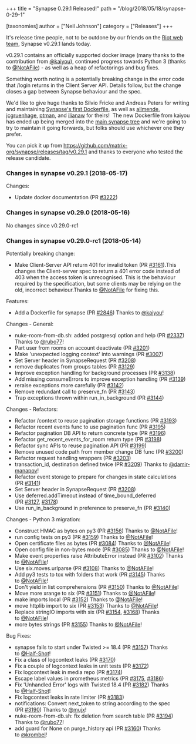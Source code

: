 +++
title = "Synapse 0.29.1 Released!"
path = "/blog/2018/05/18/synapse-0-29-1"

[taxonomies]
author = ["Neil Johnson"]
category = ["Releases"]
+++

It's release time people, not to be outdone by our friends on the <a href="https://medium.com/@RiotChat/stickers-are-here-introducing-riot-im-0-15-for-web-desktop-284c32b93acc">Riot web team</a>, Synapse v0.29.1 lands today.

v0.29.1 contains an officially supported docker image (many thanks to the contribution from <a href="https://github.com/kaiyou">@kaiyou</a>), continued progress towards Python 3 (thanks to <a class="user-mention" href="https://github.com/NotAFile" data-hovercard-user-id="5447747" data-octo-click="hovercard-link-click" data-octo-dimensions="link_type:self" aria-describedby="hovercard-aria-description">@NotAFile</a>) - as well as a heap of refactorings and bug fixes.

Something worth noting is a potentially breaking change in the error code that /login returns in the Client Server API. Details follow, but the change closes a gap between Synapse behaviour and the spec.

We'd like to give huge thanks to Silvio Fricke and Andreas Peters for writing and maintaining <a href="https://github.com/AVENTER-UG/docker-matrix">Synapse's first Dockerfile</a>, as well as <a href="https://github.com/allmende/docker-synapse">allmende</a>, <a href="https://github.com/jcgruenhage/docker-synapse">jcgruenhage</a>, <a href="https://github.com/ptman/synapse-docker">ptman</a>, and <a href="https://github.com/ilianaw/dockerfiles/tree/master/synapse">ilianaw</a> for theirs!  The new Dockerfile from kaiyou has ended up being merged into the <a href="https://github.com/matrix-org/synapse/tree/master/contrib/docker">main synapse tree</a> and we're going to try to maintain it going forwards, but folks should use whichever one they prefer.

You can pick it up from <a href="https://github.com/matrix-org/synapse/releases/tag/v0.29.1">https://github.com/matrix-org/synapse/releases/tag/v0.29.1</a> and thanks to everyone who tested the release candidate.

### Changes in synapse v0.29.1 (2018-05-17)

Changes:
<ul>
 	<li>Update docker documentation (PR <a href="https://github.com/matrix-org/synapse/pull/3222">#3222</a>)</li>
</ul>

### Changes in synapse v0.29.0 (2018-05-16)

No changes since v0.29.0-rc1

### Changes in synapse v0.29.0-rc1 (2018-05-14)

Potentially breaking change:
<ul>
 	<li>Make Client-Server API return 401 for invalid token (PR <a class="issue-link js-issue-link" href="https://github.com/matrix-org/synapse/pull/3161" data-error-text="Failed to load issue title" data-id="319022836" data-permission-text="Issue title is private" data-url="https://github.com/matrix-org/synapse/issues/3161">#3161</a>).This changes the Client-server spec to return a 401 error code instead of 403 when the access token is unrecognised. This is the behaviour required by the specification, but some clients may be relying on the old, incorrect behaviour.Thanks to <a class="user-mention" href="https://github.com/NotAFile" data-hovercard-user-id="5447747" data-octo-click="hovercard-link-click" data-octo-dimensions="link_type:self" aria-describedby="hovercard-aria-description">@NotAFile</a> for fixing this.</li>
</ul>
Features:
<ul>
 	<li>Add a Dockerfile for synapse (PR <a class="issue-link js-issue-link" href="https://github.com/matrix-org/synapse/pull/2846" data-error-text="Failed to load issue title" data-id="294138160" data-permission-text="Issue title is private" data-url="https://github.com/matrix-org/synapse/issues/2846">#2846</a>) Thanks to <a class="user-mention" href="https://github.com/kaiyou" data-hovercard-user-id="847861" data-octo-click="hovercard-link-click" data-octo-dimensions="link_type:self" aria-describedby="hovercard-aria-description">@kaiyou</a>!</li>
</ul>
Changes - General:
<ul>
 	<li>nuke-room-from-db.sh: added postgresql option and help (PR <a class="issue-link js-issue-link" href="https://github.com/matrix-org/synapse/pull/2337" data-error-text="Failed to load issue title" data-id="240936932" data-permission-text="Issue title is private" data-url="https://github.com/matrix-org/synapse/issues/2337">#2337</a>) Thanks to <a class="user-mention" href="https://github.com/rubo77" data-hovercard-user-id="1591563" data-octo-click="hovercard-link-click" data-octo-dimensions="link_type:self" aria-describedby="hovercard-aria-description">@rubo77</a>!</li>
 	<li>Part user from rooms on account deactivate (PR <a class="issue-link js-issue-link" href="https://github.com/matrix-org/synapse/pull/3201" data-error-text="Failed to load issue title" data-id="321584384" data-permission-text="Issue title is private" data-url="https://github.com/matrix-org/synapse/issues/3201">#3201</a>)</li>
 	<li>Make 'unexpected logging context' into warnings (PR <a class="issue-link js-issue-link" href="https://github.com/matrix-org/synapse/pull/3007" data-error-text="Failed to load issue title" data-id="305674363" data-permission-text="Issue title is private" data-url="https://github.com/matrix-org/synapse/issues/3007">#3007</a>)</li>
 	<li>Set Server header in SynapseRequest (PR <a class="issue-link js-issue-link" href="https://github.com/matrix-org/synapse/pull/3208" data-error-text="Failed to load issue title" data-id="322021667" data-permission-text="Issue title is private" data-url="https://github.com/matrix-org/synapse/issues/3208">#3208</a>)</li>
 	<li>remove duplicates from groups tables (PR <a class="issue-link js-issue-link" href="https://github.com/matrix-org/synapse/pull/3129" data-error-text="Failed to load issue title" data-id="317640994" data-permission-text="Issue title is private" data-url="https://github.com/matrix-org/synapse/issues/3129">#3129</a>)</li>
 	<li>Improve exception handling for background processes (PR <a class="issue-link js-issue-link" href="https://github.com/matrix-org/synapse/pull/3138" data-error-text="Failed to load issue title" data-id="318353806" data-permission-text="Issue title is private" data-url="https://github.com/matrix-org/synapse/issues/3138">#3138</a>)</li>
 	<li>Add missing consumeErrors to improve exception handling (PR <a class="issue-link js-issue-link" href="https://github.com/matrix-org/synapse/pull/3139" data-error-text="Failed to load issue title" data-id="318354891" data-permission-text="Issue title is private" data-url="https://github.com/matrix-org/synapse/issues/3139">#3139</a>)</li>
 	<li>reraise exceptions more carefully (PR <a class="issue-link js-issue-link" href="https://github.com/matrix-org/synapse/pull/3142" data-error-text="Failed to load issue title" data-id="318362067" data-permission-text="Issue title is private" data-url="https://github.com/matrix-org/synapse/issues/3142">#3142</a>)</li>
 	<li>Remove redundant call to preserve_fn (PR <a class="issue-link js-issue-link" href="https://github.com/matrix-org/synapse/pull/3143" data-error-text="Failed to load issue title" data-id="318369685" data-permission-text="Issue title is private" data-url="https://github.com/matrix-org/synapse/issues/3143">#3143</a>)</li>
 	<li>Trap exceptions thrown within run_in_background (PR <a class="issue-link js-issue-link" href="https://github.com/matrix-org/synapse/pull/3144" data-error-text="Failed to load issue title" data-id="318372621" data-permission-text="Issue title is private" data-url="https://github.com/matrix-org/synapse/issues/3144">#3144</a>)</li>
</ul>
Changes - Refactors:
<ul>
 	<li>Refactor /context to reuse pagination storage functions (PR <a class="issue-link js-issue-link" href="https://github.com/matrix-org/synapse/pull/3193" data-error-text="Failed to load issue title" data-id="321240389" data-permission-text="Issue title is private" data-url="https://github.com/matrix-org/synapse/issues/3193">#3193</a>)</li>
 	<li>Refactor recent events func to use pagination func (PR <a class="issue-link js-issue-link" href="https://github.com/matrix-org/synapse/pull/3195" data-error-text="Failed to load issue title" data-id="321511701" data-permission-text="Issue title is private" data-url="https://github.com/matrix-org/synapse/issues/3195">#3195</a>)</li>
 	<li>Refactor pagination DB API to return concrete type (PR <a class="issue-link js-issue-link" href="https://github.com/matrix-org/synapse/pull/3196" data-error-text="Failed to load issue title" data-id="321514152" data-permission-text="Issue title is private" data-url="https://github.com/matrix-org/synapse/issues/3196">#3196</a>)</li>
 	<li>Refactor get_recent_events_for_room return type (PR <a class="issue-link js-issue-link" href="https://github.com/matrix-org/synapse/pull/3198" data-error-text="Failed to load issue title" data-id="321524525" data-permission-text="Issue title is private" data-url="https://github.com/matrix-org/synapse/issues/3198">#3198</a>)</li>
 	<li>Refactor sync APIs to reuse pagination API (PR <a class="issue-link js-issue-link" href="https://github.com/matrix-org/synapse/pull/3199" data-error-text="Failed to load issue title" data-id="321556855" data-permission-text="Issue title is private" data-url="https://github.com/matrix-org/synapse/issues/3199">#3199</a>)</li>
 	<li>Remove unused code path from member change DB func (PR <a class="issue-link js-issue-link" href="https://github.com/matrix-org/synapse/pull/3200" data-error-text="Failed to load issue title" data-id="321572270" data-permission-text="Issue title is private" data-url="https://github.com/matrix-org/synapse/issues/3200">#3200</a>)</li>
 	<li>Refactor request handling wrappers (PR <a class="issue-link js-issue-link" href="https://github.com/matrix-org/synapse/pull/3203" data-error-text="Failed to load issue title" data-id="321896316" data-permission-text="Issue title is private" data-url="https://github.com/matrix-org/synapse/issues/3203">#3203</a>)</li>
 	<li>transaction_id, destination defined twice (PR <a class="issue-link js-issue-link" href="https://github.com/matrix-org/synapse/pull/3209" data-error-text="Failed to load issue title" data-id="322050253" data-permission-text="Issue title is private" data-url="https://github.com/matrix-org/synapse/issues/3209">#3209</a>) Thanks to <a class="user-mention" href="https://github.com/damir-manapov" data-hovercard-user-id="84543" data-octo-click="hovercard-link-click" data-octo-dimensions="link_type:self" aria-describedby="hovercard-aria-description">@damir-manapov</a>!</li>
 	<li>Refactor event storage to prepare for changes in state calculations (PR <a class="issue-link js-issue-link" href="https://github.com/matrix-org/synapse/pull/3141" data-error-text="Failed to load issue title" data-id="318360848" data-permission-text="Issue title is private" data-url="https://github.com/matrix-org/synapse/issues/3141">#3141</a>)</li>
 	<li>Set Server header in SynapseRequest (PR <a class="issue-link js-issue-link" href="https://github.com/matrix-org/synapse/pull/3208" data-error-text="Failed to load issue title" data-id="322021667" data-permission-text="Issue title is private" data-url="https://github.com/matrix-org/synapse/issues/3208">#3208</a>)</li>
 	<li>Use deferred.addTimeout instead of time_bound_deferred (PR <a class="issue-link js-issue-link" href="https://github.com/matrix-org/synapse/pull/3127" data-error-text="Failed to load issue title" data-id="316624675" data-permission-text="Issue title is private" data-url="https://github.com/matrix-org/synapse/issues/3127">#3127</a>, <a class="issue-link js-issue-link" href="https://github.com/matrix-org/synapse/pull/3178" data-error-text="Failed to load issue title" data-id="319723346" data-permission-text="Issue title is private" data-url="https://github.com/matrix-org/synapse/issues/3178">#3178</a>)</li>
 	<li>Use run_in_background in preference to preserve_fn (PR <a class="issue-link js-issue-link" href="https://github.com/matrix-org/synapse/pull/3140" data-error-text="Failed to load issue title" data-id="318358846" data-permission-text="Issue title is private" data-url="https://github.com/matrix-org/synapse/issues/3140">#3140</a>)</li>
</ul>
Changes - Python 3 migration:
<ul>
 	<li>Construct HMAC as bytes on py3 (PR <a class="issue-link js-issue-link" href="https://github.com/matrix-org/synapse/pull/3156" data-error-text="Failed to load issue title" data-id="318672814" data-permission-text="Issue title is private" data-url="https://github.com/matrix-org/synapse/issues/3156">#3156</a>) Thanks to <a class="user-mention" href="https://github.com/NotAFile" data-hovercard-user-id="5447747" data-octo-click="hovercard-link-click" data-octo-dimensions="link_type:self" aria-describedby="hovercard-aria-description">@NotAFile</a>!</li>
 	<li>run config tests on py3 (PR <a class="issue-link js-issue-link" href="https://github.com/matrix-org/synapse/pull/3159" data-error-text="Failed to load issue title" data-id="318819505" data-permission-text="Issue title is private" data-url="https://github.com/matrix-org/synapse/issues/3159">#3159</a>) Thanks to <a class="user-mention" href="https://github.com/NotAFile" data-hovercard-user-id="5447747" data-octo-click="hovercard-link-click" data-octo-dimensions="link_type:self" aria-describedby="hovercard-aria-description">@NotAFile</a>!</li>
 	<li>Open certificate files as bytes (PR <a class="issue-link js-issue-link" href="https://github.com/matrix-org/synapse/pull/3084" data-error-text="Failed to load issue title" data-id="312978895" data-permission-text="Issue title is private" data-url="https://github.com/matrix-org/synapse/issues/3084">#3084</a>) Thanks to <a class="user-mention" href="https://github.com/NotAFile" data-hovercard-user-id="5447747" data-octo-click="hovercard-link-click" data-octo-dimensions="link_type:self" aria-describedby="hovercard-aria-description">@NotAFile</a>!</li>
 	<li>Open config file in non-bytes mode (PR <a class="issue-link js-issue-link" href="https://github.com/matrix-org/synapse/pull/3085" data-error-text="Failed to load issue title" data-id="312979176" data-permission-text="Issue title is private" data-url="https://github.com/matrix-org/synapse/issues/3085">#3085</a>) Thanks to <a class="user-mention" href="https://github.com/NotAFile" data-hovercard-user-id="5447747" data-octo-click="hovercard-link-click" data-octo-dimensions="link_type:self" aria-describedby="hovercard-aria-description">@NotAFile</a>!</li>
 	<li>Make event properties raise AttributeError instead (PR <a class="issue-link js-issue-link" href="https://github.com/matrix-org/synapse/pull/3102" data-error-text="Failed to load issue title" data-id="314438601" data-permission-text="Issue title is private" data-url="https://github.com/matrix-org/synapse/issues/3102">#3102</a>) Thanks to <a class="user-mention" href="https://github.com/NotAFile" data-hovercard-user-id="5447747" data-octo-click="hovercard-link-click" data-octo-dimensions="link_type:self" aria-describedby="hovercard-aria-description">@NotAFile</a>!</li>
 	<li>Use six.moves.urlparse (PR <a class="issue-link js-issue-link" href="https://github.com/matrix-org/synapse/pull/3108" data-error-text="Failed to load issue title" data-id="314444112" data-permission-text="Issue title is private" data-url="https://github.com/matrix-org/synapse/issues/3108">#3108</a>) Thanks to <a class="user-mention" href="https://github.com/NotAFile" data-hovercard-user-id="5447747" data-octo-click="hovercard-link-click" data-octo-dimensions="link_type:self" aria-describedby="hovercard-aria-description">@NotAFile</a>!</li>
 	<li>Add py3 tests to tox with folders that work (PR <a class="issue-link js-issue-link" href="https://github.com/matrix-org/synapse/pull/3145" data-error-text="Failed to load issue title" data-id="318431714" data-permission-text="Issue title is private" data-url="https://github.com/matrix-org/synapse/issues/3145">#3145</a>) Thanks to <a class="user-mention" href="https://github.com/NotAFile" data-hovercard-user-id="5447747" data-octo-click="hovercard-link-click" data-octo-dimensions="link_type:self" aria-describedby="hovercard-aria-description">@NotAFile</a>!</li>
 	<li>Don't yield in list comprehensions (PR <a class="issue-link js-issue-link" href="https://github.com/matrix-org/synapse/pull/3150" data-error-text="Failed to load issue title" data-id="318628803" data-permission-text="Issue title is private" data-url="https://github.com/matrix-org/synapse/issues/3150">#3150</a>) Thanks to <a class="user-mention" href="https://github.com/NotAFile" data-hovercard-user-id="5447747" data-octo-click="hovercard-link-click" data-octo-dimensions="link_type:self" aria-describedby="hovercard-aria-description">@NotAFile</a>!</li>
 	<li>Move more xrange to six (PR <a class="issue-link js-issue-link" href="https://github.com/matrix-org/synapse/pull/3151" data-error-text="Failed to load issue title" data-id="318628945" data-permission-text="Issue title is private" data-url="https://github.com/matrix-org/synapse/issues/3151">#3151</a>) Thanks to <a class="user-mention" href="https://github.com/NotAFile" data-hovercard-user-id="5447747" data-octo-click="hovercard-link-click" data-octo-dimensions="link_type:self" aria-describedby="hovercard-aria-description">@NotAFile</a>!</li>
 	<li>make imports local (PR <a class="issue-link js-issue-link" href="https://github.com/matrix-org/synapse/pull/3152" data-error-text="Failed to load issue title" data-id="318629082" data-permission-text="Issue title is private" data-url="https://github.com/matrix-org/synapse/issues/3152">#3152</a>) Thanks to <a class="user-mention" href="https://github.com/NotAFile" data-hovercard-user-id="5447747" data-octo-click="hovercard-link-click" data-octo-dimensions="link_type:self" aria-describedby="hovercard-aria-description">@NotAFile</a>!</li>
 	<li>move httplib import to six (PR <a class="issue-link js-issue-link" href="https://github.com/matrix-org/synapse/pull/3153" data-error-text="Failed to load issue title" data-id="318629172" data-permission-text="Issue title is private" data-url="https://github.com/matrix-org/synapse/issues/3153">#3153</a>) Thanks to <a class="user-mention" href="https://github.com/NotAFile" data-hovercard-user-id="5447747" data-octo-click="hovercard-link-click" data-octo-dimensions="link_type:self" aria-describedby="hovercard-aria-description">@NotAFile</a>!</li>
 	<li>Replace stringIO imports with six (PR <a class="issue-link js-issue-link" href="https://github.com/matrix-org/synapse/pull/3154" data-error-text="Failed to load issue title" data-id="318629362" data-permission-text="Issue title is private" data-url="https://github.com/matrix-org/synapse/issues/3154">#3154</a>, <a class="issue-link js-issue-link" href="https://github.com/matrix-org/synapse/pull/3168" data-error-text="Failed to load issue title" data-id="319453092" data-permission-text="Issue title is private" data-url="https://github.com/matrix-org/synapse/issues/3168">#3168</a>) Thanks to <a class="user-mention" href="https://github.com/NotAFile" data-hovercard-user-id="5447747" data-octo-click="hovercard-link-click" data-octo-dimensions="link_type:self" aria-describedby="hovercard-aria-description">@NotAFile</a>!</li>
 	<li>more bytes strings (PR <a class="issue-link js-issue-link" href="https://github.com/matrix-org/synapse/pull/3155" data-error-text="Failed to load issue title" data-id="318672504" data-permission-text="Issue title is private" data-url="https://github.com/matrix-org/synapse/issues/3155">#3155</a>) Thanks to <a class="user-mention" href="https://github.com/NotAFile" data-hovercard-user-id="5447747" data-octo-click="hovercard-link-click" data-octo-dimensions="link_type:self" aria-describedby="hovercard-aria-description">@NotAFile</a>!</li>
</ul>
Bug Fixes:
<ul>
 	<li>synapse fails to start under Twisted &gt;= 18.4 (PR <a class="issue-link js-issue-link" href="https://github.com/matrix-org/synapse/pull/3157" data-error-text="Failed to load issue title" data-id="318721696" data-permission-text="Issue title is private" data-url="https://github.com/matrix-org/synapse/issues/3157">#3157</a>) Thanks to <a class="user-mention" href="https://github.com/Half-Shot" data-hovercard-user-id="2072976" data-octo-click="hovercard-link-click" data-octo-dimensions="link_type:self" aria-describedby="hovercard-aria-description">@Half-Shot</a>!</li>
 	<li>Fix a class of logcontext leaks (PR <a class="issue-link js-issue-link" href="https://github.com/matrix-org/synapse/pull/3170" data-error-text="Failed to load issue title" data-id="319506071" data-permission-text="Issue title is private" data-url="https://github.com/matrix-org/synapse/issues/3170">#3170</a>)</li>
 	<li>Fix a couple of logcontext leaks in unit tests (PR <a class="issue-link js-issue-link" href="https://github.com/matrix-org/synapse/pull/3172" data-error-text="Failed to load issue title" data-id="319584239" data-permission-text="Issue title is private" data-url="https://github.com/matrix-org/synapse/issues/3172">#3172</a>)</li>
 	<li>Fix logcontext leak in media repo (PR <a class="issue-link js-issue-link" href="https://github.com/matrix-org/synapse/pull/3174" data-error-text="Failed to load issue title" data-id="319596214" data-permission-text="Issue title is private" data-url="https://github.com/matrix-org/synapse/issues/3174">#3174</a>)</li>
 	<li>Escape label values in prometheus metrics (PR <a class="issue-link js-issue-link" href="https://github.com/matrix-org/synapse/pull/3175" data-error-text="Failed to load issue title" data-id="319611493" data-permission-text="Issue title is private" data-url="https://github.com/matrix-org/synapse/issues/3175">#3175</a>, <a class="issue-link js-issue-link" href="https://github.com/matrix-org/synapse/pull/3186" data-error-text="Failed to load issue title" data-id="319955083" data-permission-text="Issue title is private" data-url="https://github.com/matrix-org/synapse/issues/3186">#3186</a>)</li>
 	<li>Fix 'Unhandled Error' logs with Twisted 18.4 (PR <a class="issue-link js-issue-link" href="https://github.com/matrix-org/synapse/pull/3182" data-error-text="Failed to load issue title" data-id="319867481" data-permission-text="Issue title is private" data-url="https://github.com/matrix-org/synapse/issues/3182">#3182</a>) Thanks to <a class="user-mention" href="https://github.com/Half-Shot" data-hovercard-user-id="2072976" data-octo-click="hovercard-link-click" data-octo-dimensions="link_type:self" aria-describedby="hovercard-aria-description">@Half-Shot</a>!</li>
 	<li>Fix logcontext leaks in rate limiter (PR <a class="issue-link js-issue-link" href="https://github.com/matrix-org/synapse/pull/3183" data-error-text="Failed to load issue title" data-id="319883299" data-permission-text="Issue title is private" data-url="https://github.com/matrix-org/synapse/issues/3183">#3183</a>)</li>
 	<li>notifications: Convert next_token to string according to the spec (PR <a class="issue-link js-issue-link" href="https://github.com/matrix-org/synapse/pull/3190" data-error-text="Failed to load issue title" data-id="320496620" data-permission-text="Issue title is private" data-url="https://github.com/matrix-org/synapse/issues/3190">#3190</a>) Thanks to <a class="user-mention" href="https://github.com/mujx" data-hovercard-user-id="6430350" data-octo-click="hovercard-link-click" data-octo-dimensions="link_type:self" aria-describedby="hovercard-aria-description">@mujx</a>!</li>
 	<li>nuke-room-from-db.sh: fix deletion from search table (PR <a class="issue-link js-issue-link" href="https://github.com/matrix-org/synapse/pull/3194" data-error-text="Failed to load issue title" data-id="321366575" data-permission-text="Issue title is private" data-url="https://github.com/matrix-org/synapse/issues/3194">#3194</a>) Thanks to <a class="user-mention" href="https://github.com/rubo77" data-hovercard-user-id="1591563" data-octo-click="hovercard-link-click" data-octo-dimensions="link_type:self" aria-describedby="hovercard-aria-description">@rubo77</a>!</li>
 	<li>add guard for None on purge_history api (PR <a class="issue-link js-issue-link" href="https://github.com/matrix-org/synapse/pull/3160" data-error-text="Failed to load issue title" data-id="318873877" data-permission-text="Issue title is private" data-url="https://github.com/matrix-org/synapse/issues/3160">#3160</a>) Thanks to <a class="user-mention" href="https://github.com/krombel" data-hovercard-user-id="11167142" data-octo-click="hovercard-link-click" data-octo-dimensions="link_type:self" aria-describedby="hovercard-aria-description">@krombel</a>!</li>
</ul>
